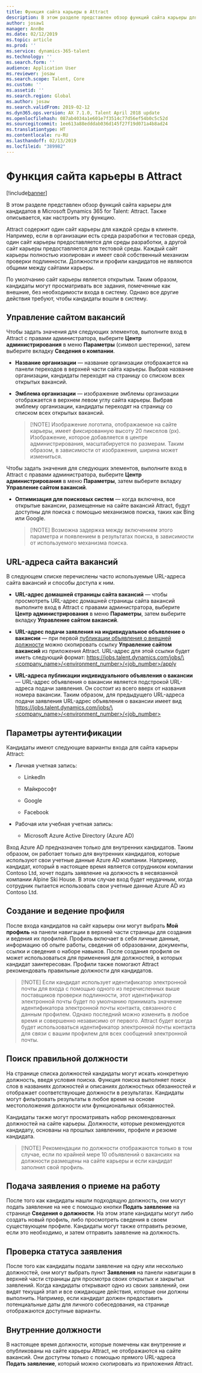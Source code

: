 ```yaml
---
title: Функция сайта карьеры в Attract
description: В этом разделе представлен обзор функций сайта карьеры для кандидатов в Attract.
author: josaw1
manager: AnnBe
ms.date: 02/12/2019
ms.topic: article
ms.prod: ''
ms.service: dynamics-365-talent
ms.technology: ''
ms.search.form: ''
audience: Application User
ms.reviewer: josaw
ms.search.scope: Talent, Core
ms.custom: ''
ms.assetid: ''
ms.search.region: Global
ms.author: josaw
ms.search.validFrom: 2019-02-12
ms.dyn365.ops.version: AX 7.1.0, Talent April 2018 update
ms.openlocfilehash: 087ab4034a1e601e7f3514c77d56ef54b0c5c52d
ms.sourcegitcommit: 1ee613a88edddab036d145f27f19d071a4b8ad24
ms.translationtype: HT
ms.contentlocale: ru-RU
ms.lasthandoff: 02/13/2019
ms.locfileid: "389982"
---
```

# <a name="career-site-functionality-in-attract"></a>Функция сайта карьеры в Attract

[!include[banner](../includes/banner.md)]

В этом разделе представлен обзор функций сайта карьеры для кандидатов в Microsoft Dynamics 365 for Talent: Attract. Также описывается, как настроить эту функцию.

Attract содержит один сайт карьеры для каждой среды в клиенте. Например, если в организации есть среда разработки и тестовая среда, один сайт карьеры предоставляется для среды разработки, а другой сайт карьеры предоставляется для тестовой среды. Каждый сайт карьеры полностью изолирован и имеет свой собственный механизм проверки подлинности. Должности и профили кандидатов не являются общими между сайтами карьеры.

По умолчанию сайт карьеры является открытым. Таким образом, кандидаты могут просматривать все задания, помеченные как внешние, без необходимости входа в систему. Однако все другие действия требуют, чтобы кандидаты вошли в систему.

## <a name="career-site-management"></a>Управление сайтом вакансий

Чтобы задать значения для следующих элементов, выполните вход в Attract с правами администратора, выберите **Центр администрирования** в меню **Параметры** (символ шестеренки), затем выберите вкладку **Сведения о компании**.

-   **Название организации** — название организации отображается на панели переходов в верхней части сайта карьеры. Выбрав название организации, кандидаты переходят на страницу со списком всех открытых вакансий.

-   **Эмблема организации** — изображение эмблемы организации отображается в верхнем левом углу сайта карьеры. Выбрав эмблему организации, кандидаты переходят на страницу со списком всех открытых вакансий.

    >   [!NOTE] 
    >   Изображение логотипа, отображаемое на сайте карьеры, имеет фиксированную высоту 20 пикселов (px). Изображение, которое добавляется в центре администрирования, масштабируется по размерам. Таким образом, в зависимости от изображения, ширина может измениться.
 
Чтобы задать значения для следующих элементов, выполните вход в Attract с правами администратора, выберите **Центр администрирования** в меню **Параметры**, затем выберите вкладку **Управление сайтом вакансий**.

-   **Оптимизация для поисковых систем** — когда включена, все открытые вакансии, размещенные на сайте вакансий Attract, будут доступны для поиска с помощью механизмов поиска, таких как Bing или Google.

    >   [!NOTE] 
    >   Возможна задержка между включением этого параметра и появлением в результатах поиска, в зависимости от используемого механизма поиска.
         
## <a name="career-site-urls"></a>URL-адреса сайта вакансий

В следующем списке перечислены часто используемые URL-адреса сайта вакансий и способы доступа к ним.

-   **URL-адрес домашней страницы сайта вакансий** — чтобы просмотреть URL-адрес домашней страницы сайта вакансий выполните вход в Attract с правами администратора, выберите **Центр администрирования** в меню **Параметры**, затем выберите вкладку **Управление сайтом вакансий**.

-   **URL-адрес подачи заявления на индивидуальное объявление о вакансии** — при первой [публикации объявления о внешней должности](Creating-jobs-Attract.md#postings) можно скопировать ссылку **Управление сайтом вакансий** из приложения Attract. URL-адрес для этой ссылки будет иметь следующий формат: [https://jobs.talent.dynamics.com/jobs/\<company_name\>/\<environment_number\>/\<job_number\>/apply](https://jobs.talent.dynamics.com/jobs/%3ccompany_name%3e/%3cenvironment_number%3e/%3cjob_number%3e/apply)

-   **URL-адреса публикации индивидуального объявления о вакансии** — URL-адрес объявления о вакансии является подстрокой URL-адреса подачи заявления. Он состоит из всего вверх от названия номера вакансии. Таким образом, для предыдущего URL-адреса подачи заявления URL-адрес объявления о вакансии имеет вид [https://jobs.talent.dynamics.com/jobs/\<company_name\>/\<environment_number\>/\<job_number\>](https://jobs.talent.dynamics.com/jobs/%3ccompany_name%3e/%3cenvironment_number%3e/%3cjob_number%3e)

## <a name="authentication-options"></a>Параметры аутентификации

Кандидаты имеют следующие варианты входа для сайта карьеры Attract:

-   Личная учетная запись:

    -   LinkedIn

    -   Майкрософт

    -   Google

    -   Facebook

-   Рабочая или учебная учетная запись:

    -   Microsoft Azure Active Directory (Azure AD)

Вход Azure AD предназначен только для внутренних кандидатов. Таким образом, он работает только для внутренних кандидатов, которые используют свои учетные данные Azure AD компании. Например, кандидат, который в настоящее время является сотрудником компании Contoso Ltd, хочет подать заявление на должность в несвязанной компании Alpine Ski House. В этом случае вход будет неудачным, когда сотрудник пытается использовать свои учетные данные Azure AD из Contoso Ltd.

## <a name="create-and-maintain-a-profile"></a>Создание и ведение профиля

После входа кандидатов на сайт карьеры они могут выбрать **Мой профиль** на панели навигации в верхней части страницы для создания и ведения их профилей.
Профиль включает в себя личные данные, информацию об опыте работы, сведения об образовании, документы, ссылки и сведения о наборе навыков. После создания профиля он может использоваться для применения для должностей, в которых кандидат заинтересован. Профили также помогают Attract рекомендовать правильные должности для кандидатов.

>   [!NOTE]
>   Если кандидат использует идентификатор электронной почты для входа с помощью одного из перечисленных выше поставщиков проверки подлинности, этот идентификатор электронной почты будет по умолчанию принимать значение идентификатора электронной почты контакта, связанного с данным профилем. Однако последний можно изменить в любое время и совершенно независимо от первого. Attract будет всегда будет использоваться идентификатор электронной почты контакта для связи с вашим профилем для всех сообщений электронной почты.

## <a name="find-the-right-job"></a>Поиск правильной должности

На странице списка должностей кандидаты могут искать конкретную должность, введя условия поиска. Функция поиска выполняет поиск слов в названиях должностей и описаниях должностных обязанностей и отображает соответствующие должности в результатах. Кандидаты могут фильтровать результаты в любое время на основе местоположения должности или функциональных обязанностей.

Кандидаты также могут просматривать набор рекомендованных должностей на сайте карьеры. Должности, которые рекомендуются кандидату, основаны на прошлых заявлениях, профиле и резюме кандидата.

>   [!NOTE] 
>   Рекомендации по должности отображаются только в том случае, если по крайней мере 10 объявлений о вакансиях на должности размещены на сайте карьеры и если кандидат заполнил свой профиль.

## <a name="apply-for-jobs"></a>Подача заявления о приеме на работу

После того как кандидаты нашли подходящую должность, они могут подать заявление на нее с помощью кнопки **Подать заявление** на странице **Сведения о должности**. На этом этапе кандидаты могут либо создать новый профиль, либо просмотреть сведения в своем существующем профиле.
Кандидаты могут также отправить резюме, если это необходимо, и затем отправить заявление на должность.

## <a name="check-application-status"></a>Проверка статуса заявления

После того как кандидаты подали заявление на одну или несколько должностей, они могут выбрать пункт **Заявления** на панели навигации в верхней части страницы для просмотра своих открытых и закрытых заявлений. Когда кандидаты открывают одно из своих заявлений, они видят текущий этап и все ожидающие действия, которые они должны выполнить. Например, если кандидат должен предоставить потенциальные даты для личного собеседования, на странице отображаются доступные варианты.

## <a name="internal-jobs"></a>Внутренние должности

В настоящее время должности, которые помечены как внутренние и опубликованы на сайте карьеры Attract, не отображаются на сайте вакансий. Они доступны только с помощью прямого URL-адреса **Подать заявление**, который можно скопировать из приложения Attract.
